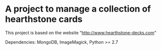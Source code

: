 A project to manage a collection of hearthstone cards
=====================================================

This project is based on the website "http://www.hearthstone-decks.com"

Dependencies: MongoDB, ImageMagick, Python >= 2.7
